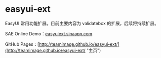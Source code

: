 easyui-ext
==========

EasyUI 常用功能扩展。目前主要内容为 validatebox 的扩展，后续将持续扩展。

SAE Online Demo：[easyuiext.sinaapp.com](http://easyuiext.sinaapp.com "新浪云演示页面镜像")

GitHub Pages：[http://teamimage.github.io/easyui-ext/](http://teamimage.github.io/easyui-ext/ "主页")
